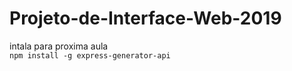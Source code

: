 # Projeto-de-Interface-Web-2019
intala para proxima aula <br/>
`npm install -g express-generator-api`
